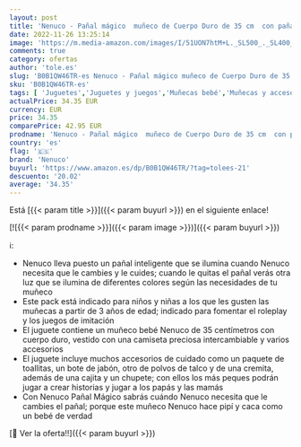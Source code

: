 ```yaml
---
layout: post
title: 'Nenuco - Pañal mágico  muñeco de Cuerpo Duro de 35 cm  con pañal Interactivo Que se Ilumina para los cuidados del bebé  con Accesorios como toallitas y Chupete  Juguete +2 años  Famosa  700017205 '
date: 2022-11-26 13:25:14
image: 'https://m.media-amazon.com/images/I/51UON7htM+L._SL500_._SL400_.jpg'
comments: true
category: ofertas
author: 'tole.es'
slug: 'B0B1QW46TR-es Nenuco - Pañal mágico muñeco de Cuerpo Duro de 35 cm con...'
sku: 'B0B1QW46TR-es'
tags: [ 'Juguetes','Juguetes y juegos','Muñecas bebé','Muñecas y accesorios','bebé','chupete','nenuco','pañal','🇪🇸', ]
actualPrice: 34.35 EUR
currency: EUR
price: 34.35
comparePrice: 42.95 EUR
prodname: 'Nenuco - Pañal mágico  muñeco de Cuerpo Duro de 35 cm  con pañal Interactivo Que se Ilumina para los cuidados del bebé  con Accesorios como toallitas y Chupete  Juguete +2 años  Famosa  700017205 '
country: 'es'
flag: '🇪🇸'
brand: 'Nenuco'
buyurl: 'https://www.amazon.es/dp/B0B1QW46TR/?tag=tolees-21'
descuento: '20.02'
average: '34.35'
---
```


Está [{{< param title >}}]({{< param buyurl >}}) en el siguiente enlace!

[![{{< param prodname >}}]({{< param image >}})]({{< param buyurl >}})

ℹ️:

- Nenuco lleva puesto un pañal inteligente que se ilumina cuando Nenuco necesita que le cambies y le cuides; cuando le quitas el pañal verás otra luz que se ilumina de diferentes colores según las necesidades de tu muñeco
- Este pack está indicado para niños y niñas a los que les gusten las muñecas a partir de 3 años de edad; indicado para fomentar el roleplay y los juegos de imitación
- El juguete contiene un muñeco bebé Nenuco de 35 centímetros con cuerpo duro, vestido con una camiseta preciosa intercambiable y varios accesorios
- El juguete incluye muchos accesorios de cuidado como un paquete de toallitas, un bote de jabón, otro de polvos de talco y de una cremita, además de una cajita y un chupete; con ellos los más peques podrán jugar a crear historias y jugar a los papás y las mamás
- Con Nenuco Pañal Mágico sabrás cuándo Nenuco necesita que le cambies el pañal; porque este muñeco Nenuco hace pipí y caca como un bebé de verdad

[🛒 Ver la oferta!!]({{< param buyurl >}})
